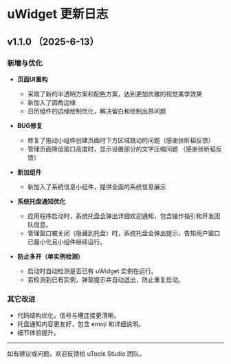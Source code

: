 # uWidget 更新日志

## v1.1.0  （2025-6-13）

### 新增与优化

- **页面UI重构**
  - 采取了新的半透明方案和配色方案，达到更加优雅的视觉美学效果
  - 新加入了圆角边缘
  - 日历组件的边缘绘制优化，解决留白和绘制出界问题

- **BUG修复**
  - 修复了拖动小组件创建页面时下方区域跳动的问题（感谢张昕韬反馈）
  - 管理页面降低窗口高度时，显示设置部分的文字压缩问题 （感谢张昕韬反馈）

- **新加组件**
  - 新加入了系统信息小组件，提供全面的系统信息展示

- **系统托盘通知优化**
  - 应用程序启动时，系统托盘会弹出详细欢迎通知，包含操作指引和开发团队信息。
  - 管理窗口被关闭（隐藏到托盘）时，系统托盘会弹出提示，告知用户窗口已最小化且小组件继续运行。

- **防止多开（单实例检测）**
  - 启动时自动检测是否已有 uWidget 实例在运行。
  - 若检测到已有实例，弹窗提示并自动退出，防止重复启动。

### 其它改进

- 代码结构优化，信号与槽连接更清晰。
- 托盘通知内容更友好，包含 emoji 和详细说明。
- 细节体验提升。

---

如有建议或问题，欢迎反馈给 uTools Studio 团队。 